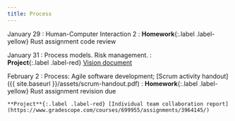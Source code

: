 ```yaml
---
title: Process
---
```


January 29
: Human-Computer Interaction 2
  : **Homework**{:.label .label-yellow} Rust assignment code review

January 31
: Process models. Risk management.
  :    
    **Project**{:.label .label-red} [Vision document](../vision)

February 2
: Process: Agile software development; [Scrum activity handout]({{ site.baseurl }}/assets/scrum-handout.pdf)
  : **Homework**{:.label .label-yellow} Rust assignment revision due 

    **Project**{:.label .label-red} [Individual team collaboration report](https://www.gradescope.com/courses/699955/assignments/3964145/)



